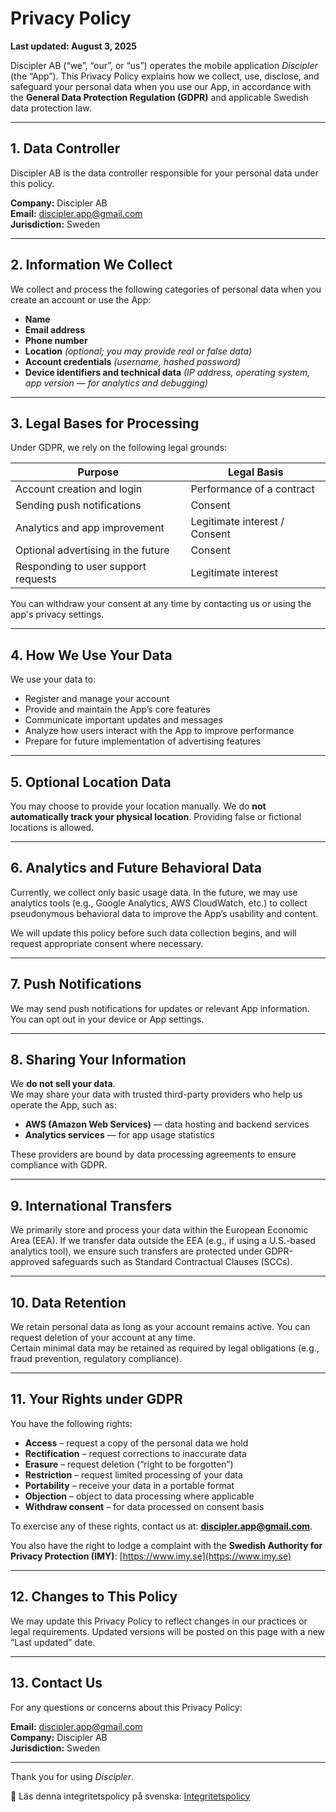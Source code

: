 # Privacy Policy  
**Last updated: August 3, 2025**  

Discipler AB (“we”, “our”, or “us”) operates the mobile application *Discipler* (the “App”). This Privacy Policy explains how we collect, use, disclose, and safeguard your personal data when you use our App, in accordance with the **General Data Protection Regulation (GDPR)** and applicable Swedish data protection law.

---

## 1. Data Controller  
Discipler AB is the data controller responsible for your personal data under this policy.  

**Company:** Discipler AB  
**Email:** discipler.app@gmail.com  
**Jurisdiction:** Sweden  

---

## 2. Information We Collect  

We collect and process the following categories of personal data when you create an account or use the App:  

- **Name**  
- **Email address**  
- **Phone number**  
- **Location** *(optional; you may provide real or false data)*  
- **Account credentials** *(username, hashed password)*  
- **Device identifiers and technical data** *(IP address, operating system, app version — for analytics and debugging)*  

---

## 3. Legal Bases for Processing  

Under GDPR, we rely on the following legal grounds:  

| Purpose                                       | Legal Basis                         |
|----------------------------------------------|--------------------------------------|
| Account creation and login                   | Performance of a contract            |
| Sending push notifications                   | Consent                              |
| Analytics and app improvement                | Legitimate interest / Consent        |
| Optional advertising in the future           | Consent                              |
| Responding to user support requests          | Legitimate interest                  |

You can withdraw your consent at any time by contacting us or using the app's privacy settings.

---

## 4. How We Use Your Data  

We use your data to:  

- Register and manage your account  
- Provide and maintain the App’s core features  
- Communicate important updates and messages  
- Analyze how users interact with the App to improve performance  
- Prepare for future implementation of advertising features  

---

## 5. Optional Location Data  

You may choose to provide your location manually. We do **not automatically track your physical location**. Providing false or fictional locations is allowed.

---

## 6. Analytics and Future Behavioral Data  

Currently, we collect only basic usage data. In the future, we may use analytics tools (e.g., Google Analytics, AWS CloudWatch, etc.) to collect pseudonymous behavioral data to improve the App’s usability and content.  

We will update this policy before such data collection begins, and will request appropriate consent where necessary.

---

## 7. Push Notifications  

We may send push notifications for updates or relevant App information. You can opt out in your device or App settings.

---

## 8. Sharing Your Information  

We **do not sell your data**.  
We may share your data with trusted third-party providers who help us operate the App, such as:

- **AWS (Amazon Web Services)** — data hosting and backend services  
- **Analytics services** — for app usage statistics  

These providers are bound by data processing agreements to ensure compliance with GDPR.

---

## 9. International Transfers  

We primarily store and process your data within the European Economic Area (EEA). If we transfer data outside the EEA (e.g., if using a U.S.-based analytics tool), we ensure such transfers are protected under GDPR-approved safeguards such as Standard Contractual Clauses (SCCs).

---

## 10. Data Retention  

We retain personal data as long as your account remains active. You can request deletion of your account at any time.  
Certain minimal data may be retained as required by legal obligations (e.g., fraud prevention, regulatory compliance).

---

## 11. Your Rights under GDPR  

You have the following rights:  

- **Access** – request a copy of the personal data we hold  
- **Rectification** – request corrections to inaccurate data  
- **Erasure** – request deletion (“right to be forgotten”)  
- **Restriction** – request limited processing of your data  
- **Portability** – receive your data in a portable format  
- **Objection** – object to data processing where applicable  
- **Withdraw consent** – for data processed on consent basis  

To exercise any of these rights, contact us at: **discipler.app@gmail.com**.

You also have the right to lodge a complaint with the **Swedish Authority for Privacy Protection (IMY)**: [https://www.imy.se](https://www.imy.se)

---

## 12. Changes to This Policy  

We may update this Privacy Policy to reflect changes in our practices or legal requirements. Updated versions will be posted on this page with a new “Last updated” date.

---

## 13. Contact Us  

For any questions or concerns about this Privacy Policy:  

**Email:** discipler.app@gmail.com  
**Company:** Discipler AB  
**Jurisdiction:** Sweden  

---

Thank you for using *Discipler*.

📄 Läs denna integritetspolicy på svenska: [Integritetspolicy](./integritetspolicy)
